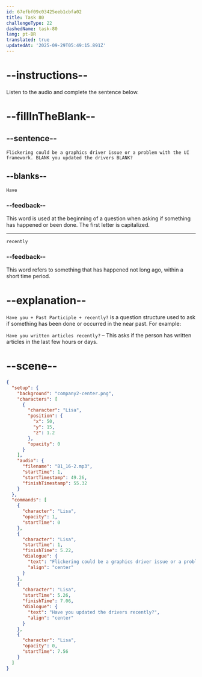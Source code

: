 ```yaml
---
id: 67efbf09c03425eeb1cbfa02
title: Task 80
challengeType: 22
dashedName: task-80
lang: pt-BR
translated: true
updatedAt: '2025-09-29T05:49:15.891Z'
---
```


<!-- (Audio) Lisa: Flickering could be a graphics driver issue or a problem with the UI framework. Have you updated the drivers recently? -->

# --instructions--

Listen to the audio and complete the sentence below.

# --fillInTheBlank--

## --sentence--

`Flickering could be a graphics driver issue or a problem with the UI framework. BLANK you updated the drivers BLANK?`

## --blanks--

`Have`

### --feedback--

This word is used at the beginning of a question when asking if something has happened or been done. The first letter is capitalized.

---

`recently`

### --feedback--

This word refers to something that has happened not long ago, within a short time period.

# --explanation--

`Have you + Past Participle + recently?` is a question structure used to ask if something has been done or occurred in the near past. For example:

`Have you written articles recently?` – This asks if the person has written articles in the last few hours or days.

# --scene--

```json
{
  "setup": {
    "background": "company2-center.png",
    "characters": [
      {
        "character": "Lisa",
        "position": {
          "x": 50,
          "y": 15,
          "z": 1.2
        },
        "opacity": 0
      }
    ],
    "audio": {
      "filename": "B1_16-2.mp3",
      "startTime": 1,
      "startTimestamp": 49.26,
      "finishTimestamp": 55.32
    }
  },
  "commands": [
    {
      "character": "Lisa",
      "opacity": 1,
      "startTime": 0
    },
    {
      "character": "Lisa",
      "startTime": 1,
      "finishTime": 5.22,
      "dialogue": {
        "text": "Flickering could be a graphics driver issue or a problem with the UI framework.",
        "align": "center"
      }
    },
    {
      "character": "Lisa",
      "startTime": 5.26,
      "finishTime": 7.06,
      "dialogue": {
        "text": "Have you updated the drivers recently?",
        "align": "center"
      }
    },
    {
      "character": "Lisa",
      "opacity": 0,
      "startTime": 7.56
    }
  ]
}
```
